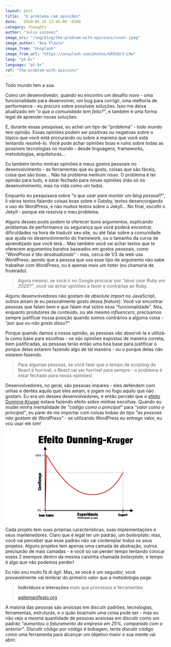 ```yaml
---
layout: post
title:  "O problema com opiniões"
date:   2020-05-25 13:45:00 -0300
category: thoughts
author: "Julio Lozovei"
image_src: "/img/blog/the-problem-with-opinions/cover.jpeg"
image_author: "Ana Flávia"
image_from: "Unsplash"
image_from_url: "https://unsplash.com/photos/kR5VQr3-L9w"
lang: "pt-br"
language: "pt-br"
ref: "the-problem-with-opinions"
---
```

Todo mundo tem a sua.
<!--more-->
Como um desenvolvedor, quando eu encontro um desafio novo - uma funcionalidade para desenvolver, um bug para corrigir, uma melhoria de performance - eu procuro sobre possíveis soluções. Isso me deixa atualizado em _"o que a comunidade tem feito?"_, e também é uma forma legal de aprender novas soluções.

E, durante essas pesquisas, eu achei um tipo de "problema" - todo mundo tem opinião. Essas opiniões podem ser positivas ou negativas sobre o tópico que você está procurando ou sobre a maneira que você está tentando resolvê-lo. Você pode achar opiniões boas e ruins sobre todas as possíveis tecnologias no mundo - desde linguagens, frameworks, metodologias, arquiteturas...

Eu também tenho minhas opiniões e meus gostos pessoais no desenvolvimento - as ferramentas que eu gosto, coisas que são fáceis, coisa que são boas... Não há problema nenhum nisso. O problema é ter opinião para tudo, e estar fechado para novas opiniões (não só no desenvolvimento, mas na vida como um todo).

Enquanto eu pesquisava sobre _"o que usar para montar um blog pessoal?"_, li vários textos falando coisas boas sobre o Gatsby, textos desencorajando o uso do WordPress, e não muitos textos sobre o Jekyll... No final, escolhi o Jekyll - porque ele resolvia o meu problema.

Alguns desses posts podem te oferecer bons argumentos, explicando problemas de performance ou segurança que você poderá encontrar, dificuldades na hora de traduzir seu site, ou até falar sobre a comunidade que ajuda no desenvolvimento do framework, ou o tamanho da curva de aprendizado que você terá... Mas também você vai achar textos que te oferecem argumentos baratos baseados em gostos pessoais, como _"WordPress é tão desatualizado"_ - mas, cerca de 1/3 da web usa WordPress; aposto que a pessoa que usa esse tipo de argumento não sabe trabalhar com WordPress, ou é apenas mais um _hater_ (eu chamaria de frustrado).

> Agora mesmo, se você ir no Google procurar por _"devo usar Ruby em 2020?"_, você vai achar opiniões a favor e contrárias ao Ruby.

Alguns desenvolvedores não gostam de _absolute import_ no JavaScript, outros amam (e eu pessoalmente gosto dessa _feature_). Você vai encontrar pessoas que falam bem e que falam mal sobre essa "funcionalidade". Nós, enquanto produtores de conteúdo, ou até mesmo _influencers_, precisamos sempre justificar nossa posição quando somos contrários a alguma coisa - _"por que eu não gosto disso?"_.

Porque quando damos a nossa opinião, as pessoas vão absorvê-la e utilizá-la como base para escolhas - se são opiniões expostas de maneira correta, bem justificadas, as pessoas terão então uma boa base para justificar o _porque_ delas estarem fazendo algo de tal maneira - ou o porque delas não estarem fazendo.

> Para algumas pessoas, se você falar que o tempo de scripting de React é horrível, o React vai ser horrível para sempre - o problema é estar fechado para novas opiniões!

Desenvolvedores, no geral, são pessoas ímpares - eles defendem com unhas e dentes aquilo que eles amam, e jogam no fogo aquilo que não gostam. Eu era um desses desenvolvedores, e então percebi que o [efeito Dunning-Kruger](https://pt.wikipedia.org/wiki/Efeito_Dunning-Kruger) estava fazendo efeito sobre minhas escolhas. Quando eu mudei minha mentalidade de _"código como o principal"_ para _"valor como o principal"_, eu parei de me importar com coisas bobas do tipo _"as pessoas não gostam de WordPress"_ - se utilizando WordPress eu entrego valor, eu vou usar ele sim!

![ilustração sobre o efeito Dunning-Kruger](/img/blog/the-problem-with-opinions/efeito-dunning-kruger.png)

Cada projeto tem suas próprias características, suas implementações e seus mantenedores. Claro que é legal ter um padrão, um _boilerplate_; mas, você vai perceber que esse padrão não vai contemplar todos os seus projetos. Alguns projetos tem apenas uma camada de abstração, outros precisarão de mais camadas - e você só vai perder tempo tentando colocar esses 2 exempos dentro da mesma caixinha chamada _boilerplate_; e tempo é algo que não podemos perder!

Eu não sou muito fã di _ágil_. Mas, se você é um seguidor, você provavelmente vai lembrar do primeiro valor que a metodologia pega:

> **Indivíduos e interações** mais que processos e ferramentas
>
> [agilemanifesto.org](https://agilemanifesto.org/iso/ptbr/manifesto.html)

A maioria das pessoas são ansiosas em discutir padrões, tecnologias, ferramentas, estruturas, e o quão boa/ruim uma coisa pode ser - mas eu não vejo a mesma quantidade de pessoas ansiosas em discutir como um padrão _"aumentou o faturamento da empresa em 25%, comparado com o anterior"_. Discutir código por código é bobagem, tente discutir código como uma ferramenta para alcançar um objetivo maior e sua mente vai abrir.
